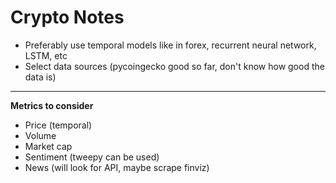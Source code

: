 # Crypto Notes

- Preferably use temporal models like in forex, recurrent neural network, LSTM, etc
- Select data sources (pycoingecko good so far, don't know how good the data is)

---

**Metrics to consider**

- Price (temporal)
- Volume
- Market cap
- Sentiment (tweepy can be used)
- News (will look for API, maybe scrape finviz)